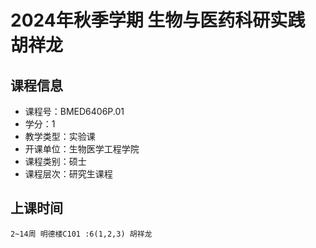 # 2024年秋季学期 生物与医药科研实践 胡祥龙






## 课程信息

- 课程号：BMED6406P.01
- 学分：1
- 教学类型：实验课
- 开课单位：生物医学工程学院
- 课程类别：硕士
- 课程层次：研究生课程

## 上课时间

```
2~14周 明德楼C101 :6(1,2,3) 胡祥龙
```

